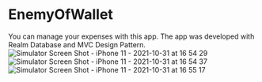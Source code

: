 # EnemyOfWallet
You can manage your expenses with this app.
The app was developed with Realm Database and MVC Design Pattern.
![Simulator Screen Shot - iPhone 11 - 2021-10-31 at 16 54 29](https://user-images.githubusercontent.com/40921342/139587826-5d0bf994-97d1-4f69-a9f6-50dd02257748.png)
![Simulator Screen Shot - iPhone 11 - 2021-10-31 at 16 54 37](https://user-images.githubusercontent.com/40921342/139587829-a9079e93-0533-4450-80a6-6b29a40fa34c.png)
![Simulator Screen Shot - iPhone 11 - 2021-10-31 at 16 55 17](https://user-images.githubusercontent.com/40921342/139587830-4bc9964d-03de-4a4d-8e4d-522e5b21bf7d.png)
